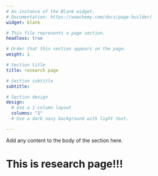 ```yaml
---
# An instance of the Blank widget.
# Documentation: https://wowchemy.com/docs/page-builder/
widget: blank

# This file represents a page section.
headless: true

# Order that this section appears on the page.
weight: 1

# Section title
title: research page

# Section subtitle
subtitle:

# Section design
design:
  # Use a 1-column layout
  columns: "1"
  # Use a dark navy background with light text.

---
```


Add any content to the body of the section here.
<h1>This is research page!!!</h1>